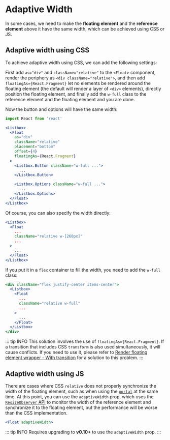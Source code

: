# Adaptive Width

In some cases, we need to make the **floating element** and the **reference element** above it have the same width, which can be achieved using CSS or JS.

## Adaptive width using CSS

To achieve adaptive width using CSS, we can add the following settings:

First add `as="div"` and `className="relative"` to the `<Float>` component, render the periphery as `<div className="relative">`, and then add `floatingAs={React.Fragment}` let no elements be rendered around the floating element (the default will render a layer of `<div>` elements), directly position the floating element, and finally add the `w-full` class to the reference element and the floating element and you are done.

Now the button and options will have the same width:

```jsx
import React from 'react'

<Listbox>
  <Float
    as="div"
    className="relative"
    placement="bottom"
    offset={4}
    floatingAs={React.Fragment}
  >
    <Listbox.Button className="w-full ...">
      ...
    </Listbox.Button>

    <Listbox.Options className="w-full ...">
      ...
    </Listbox.Options>
  </Float>
</Listbox>
```

Of course, you can also specify the width directly:

```jsx
<Listbox>
  <Float
    ...
    className="relative w-[260px]"
    ...
  >
    ...
  </Float>
</Listbox>
```

If you put it in a `flex` container to fill the width, you need to add the `w-full` class:

```jsx
<div className="flex justify-center items-center">
  <Listbox>
    <Float
      ...
      className="relative w-full"
      ...
    >
      ...
    </Float>
  </Listbox>
</div>
```

::: tip INFO
This solution involves the use of `floatingAs={React.Fragment}`. If a transition  that includes CSS `transform` is also used simultaneously, it will cause conflicts. If you need to use it, please refer to [Render floating element wrapper - With transition](render-wrapper.md#with-transition) for a solution to this problem.
:::

## Adaptive width using JS <Badge label="Experimental" />

There are cases where CSS `relative` does not properly synchronize the width of the floating element, such as when using the [`portal`](other-options.md#portal) at the same time. At this point, you can use the `adaptiveWidth` prop, which uses the [`ResizeObserver` API](https://developer.mozilla.org/en-US/docs/Web/API/ResizeObserver) to monitor the width of the reference element and synchronize it to the floating element, but the performance will be worse than the CSS implementation.

```jsx
<Float adaptiveWidth>
```

::: tip INFO
Requires upgrading to **v0.10+** to use the `adaptiveWidth` prop.
:::
